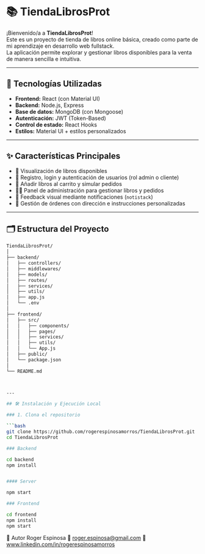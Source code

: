 # 📚 TiendaLibrosProt

¡Bienvenido/a a **TiendaLibrosProt**!  
Este es un proyecto de tienda de libros online básica, creado como parte de mi aprendizaje en desarrollo web fullstack.  
La aplicación permite explorar y gestionar libros disponibles para la venta de manera sencilla e intuitiva.

---

## 🚀 Tecnologías Utilizadas

- **Frontend:** React (con Material UI)
- **Backend:** Node.js, Express
- **Base de datos:** MongoDB (con Mongoose)
- **Autenticación:** JWT (Token-Based)
- **Control de estado:** React Hooks
- **Estilos:** Material UI + estilos personalizados

---

## ✨ Características Principales

- 📖 Visualización de libros disponibles
- 🔐 Registro, login y autenticación de usuarios (rol admin o cliente)
- 🛒 Añadir libros al carrito y simular pedidos
- 👩‍💻 Panel de administración para gestionar libros y pedidos
- 💬 Feedback visual mediante notificaciones (`notistack`)
- 🧾 Gestión de órdenes con dirección e instrucciones personalizadas

---

## 🗂️ Estructura del Proyecto

```bash
TiendaLibrosProt/
│
├── backend/
│   ├── controllers/
│   ├── middlewares/
│   ├── models/
│   ├── routes/
│   ├── services/
│   ├── utils/
│   ├── app.js
│   └── .env
│
├── frontend/
│   ├── src/
│   │   ├── components/
│   │   ├── pages/
│   │   ├── services/
│   │   ├── utils/
│   │   └── App.js
│   ├── public/
│   └── package.json
│
└── README.md



---

## 🛠️ Instalación y Ejecución Local

### 1. Clona el repositorio

```bash
git clone https://github.com/rogerespinosamorros/TiendaLibrosProt.git
cd TiendaLibrosProt

### Backend

cd backend
npm install


#### Server

npm start

### Frontend

cd frontend
npm install
npm start
```

🙌 Autor
Roger Espinosa
📧 roger.espinosa@gmail.com
💼 www.linkedin.com/in/rogerespinosamorros




